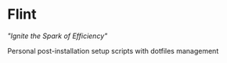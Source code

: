 # Flint

*"Ignite the Spark of Efficiency"*

Personal post-installation setup scripts with dotfiles management
